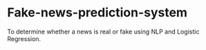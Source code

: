 # Fake-news-prediction-system
To determine whether a news is real or fake using NLP and Logistic Regression. 
